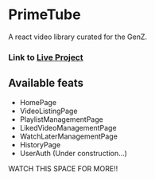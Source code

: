 # PrimeTube

A react video library curated for the GenZ. 

### Link to [Live Project](primetube.vercel.app)

## Available feats

* HomePage
* VideoListingPage
* PlaylistManagementPage
* LikedVideoManagementPage
* WatchLaterManagementPage
* HistoryPage
* UserAuth (Under construction...)

WATCH THIS SPACE FOR MORE!!
